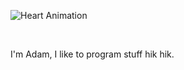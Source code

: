 <p align="start">
  <img src="https://media.giphy.com/media/vzO0Vc8b2VBLi/giphy.gif" alt="Heart Animation">
</p><br>
<p>I'm Adam, I like to program stuff hik hik. </p>





